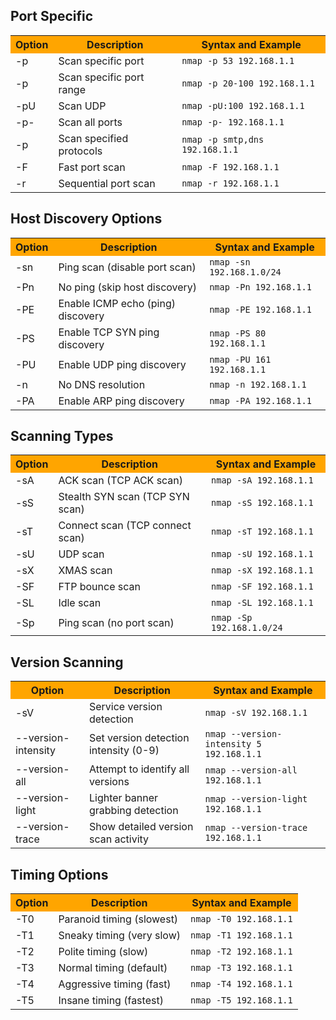 ## Port Specific 

<table>
  <tr>
    <th style="background-color: orange;">Option</th>
    <th style="background-color: orange;">Description</th>
    <th style="background-color: orange;">Syntax and Example</th>
  </tr>
  <tr>
    <td>-p</td>
    <td>Scan specific port</td>
    <td><code>nmap -p 53 192.168.1.1</code></td>
  </tr>
  <tr>
    <td>-p</td>
    <td>Scan specific port range</td>
    <td><code>nmap -p 20-100 192.168.1.1</code></td>
  </tr>
  <tr>
    <td>-pU</td>
    <td>Scan UDP</td>
    <td><code>nmap -pU:100 192.168.1.1</code></td>
  </tr>
  <tr>
    <td>-p-</td>
    <td>Scan all ports</td>
    <td><code>nmap -p- 192.168.1.1</code></td>
  </tr>
  <tr>
    <td>-p</td>
    <td>Scan specified protocols</td>
    <td><code>nmap -p smtp,dns 192.168.1.1</code></td>
  </tr>
  <tr>
    <td>-F</td>
    <td>Fast port scan</td>
    <td><code>nmap -F 192.168.1.1</code></td>
  </tr>
  <tr>
    <td>-r</td>
    <td>Sequential port scan</td>
    <td><code>nmap -r 192.168.1.1</code></td>
  </tr>
</table>

## Host Discovery Options


<table>
  <tr>
    <th style="background-color: orange;">Option</th>
    <th style="background-color: orange;">Description</th>
    <th style="background-color: orange;">Syntax and Example</th>
  </tr>
  <tr>
    <td>-sn</td>
    <td>Ping scan (disable port scan)</td>
    <td><code>nmap -sn 192.168.1.0/24</code></td>
  </tr>
  <tr>
    <td>-Pn</td>
    <td>No ping (skip host discovery)</td>
    <td><code>nmap -Pn 192.168.1.1</code></td>
  </tr>
  <tr>
    <td>-PE</td>
    <td>Enable ICMP echo (ping) discovery</td>
    <td><code>nmap -PE 192.168.1.1</code></td>
  </tr>
  <tr>
    <td>-PS</td>
    <td>Enable TCP SYN ping discovery</td>
    <td><code>nmap -PS 80 192.168.1.1</code></td>
  </tr>
  <tr>
    <td>-PU</td>
    <td>Enable UDP ping discovery</td>
    <td><code>nmap -PU 161 192.168.1.1</code></td>
  </tr>
  <tr>
    <td>-n</td>
    <td>No DNS resolution</td>
    <td><code>nmap -n 192.168.1.1</code></td>
  </tr>
  <tr>
    <td>-PA</td>
    <td>Enable ARP ping discovery</td>
    <td><code>nmap -PA 192.168.1.1</code></td>
  </tr>
</table>

## Scanning Types

<table>
  <tr>
    <th style="background-color: orange;">Option</th>
    <th style="background-color: orange;">Description</th>
    <th style="background-color: orange;">Syntax and Example</th>
  </tr>
  <tr>
    <td>-sA</td>
    <td>ACK scan (TCP ACK scan)</td>
    <td><code>nmap -sA 192.168.1.1</code></td>
  </tr>
  <tr>
    <td>-sS</td>
    <td>Stealth SYN scan (TCP SYN scan)</td>
    <td><code>nmap -sS 192.168.1.1</code></td>
  </tr>
  <tr>
    <td>-sT</td>
    <td>Connect scan (TCP connect scan)</td>
    <td><code>nmap -sT 192.168.1.1</code></td>
  </tr>
  <tr>
    <td>-sU</td>
    <td>UDP scan</td>
    <td><code>nmap -sU 192.168.1.1</code></td>
  </tr>
  <tr>
    <td>-sX</td>
    <td>XMAS scan</td>
    <td><code>nmap -sX 192.168.1.1</code></td>
  </tr>
  <tr>
    <td>-SF</td>
    <td>FTP bounce scan</td>
    <td><code>nmap -SF 192.168.1.1</code></td>
  </tr>
  <tr>
    <td>-SL</td>
    <td>Idle scan</td>
    <td><code>nmap -SL 192.168.1.1</code></td>
  </tr>
  <tr>
    <td>-Sp</td>
    <td>Ping scan (no port scan)</td>
    <td><code>nmap -Sp 192.168.1.0/24</code></td>
  </tr>
</table>

## Version Scanning

<table>
  <tr>
    <th style="background-color: orange;">Option</th>
    <th style="background-color: orange;">Description</th>
    <th style="background-color: orange;">Syntax and Example</th>
  </tr>
  <tr>
    <td>-sV</td>
    <td>Service version detection</td>
    <td><code>nmap -sV 192.168.1.1</code></td>
  </tr>
  <tr>
    <td>--version-intensity</td>
    <td>Set version detection intensity (0-9)</td>
    <td><code>nmap --version-intensity 5 192.168.1.1</code></td>
  </tr>
  <tr>
    <td>--version-all</td>
    <td>Attempt to identify all versions</td>
    <td><code>nmap --version-all 192.168.1.1</code></td>
  </tr>
  <tr>
    <td>--version-light</td>
    <td>Lighter banner grabbing detection</td>
    <td><code>nmap --version-light 192.168.1.1</code></td>
  </tr>
  <tr>
    <td>--version-trace</td>
    <td>Show detailed version scan activity</td>
    <td><code>nmap --version-trace 192.168.1.1</code></td>
  </tr>
</table>


## Timing Options

<table>
  <tr>
    <th style="background-color: orange;">Option</th>
    <th style="background-color: orange;">Description</th>
    <th style="background-color: orange;">Syntax and Example</th>
  </tr>
  <tr>
    <td>-T0</td>
    <td>Paranoid timing (slowest)</td>
    <td><code>nmap -T0 192.168.1.1</code></td>
  </tr>
  <tr>
    <td>-T1</td>
    <td>Sneaky timing (very slow)</td>
    <td><code>nmap -T1 192.168.1.1</code></td>
  </tr>
  <tr>
    <td>-T2</td>
    <td>Polite timing (slow)</td>
    <td><code>nmap -T2 192.168.1.1</code></td>
  </tr>
  <tr>
    <td>-T3</td>
    <td>Normal timing (default)</td>
    <td><code>nmap -T3 192.168.1.1</code></td>
  </tr>
  <tr>
    <td>-T4</td>
    <td>Aggressive timing (fast)</td>
    <td><code>nmap -T4 192.168.1.1</code></td>
  </tr>
  <tr>
    <td>-T5</td>
    <td>Insane timing (fastest)</td>
    <td><code>nmap -T5 192.168.1.1</code></td>
  </tr>
</table>
